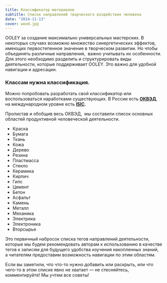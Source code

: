 ```yaml
---
title: Классификатор материалов
subtitle: Список направлений творческого воздействия человека
date: "2014-11-13"
cover: wood.jpg
---
```


OOLEY за создание максимально универсальных мастерских. В некоторых случаях возможно множество синергетических эффектов, имеющих первостепенное значение в творческом развитии. Но чтобы объединять различные направления,  важно учитывать их особенности. Для этого необходимо разделить и структурировать виды деятельности, которые поддерживает OOLEY. Это важно для удобной навигации и адресации.

### Классам нужна классификация.

Можно попробовать разработать свой классификатор или воспользоваться наработками существующих. В России есть **[ОКВЭД](http://www.okvad.ru/)**, на международном уровне есть **[ISIC](http://unstats.un.org/unsd/publication/seriesM/seriesm_4rev4e.pdf).**

Пролистав и обобщив весь ОКВЭД,  мы составили список основных областей продуктивной человеческой деятельности.

* Краска
* Бумага
* Ткань
* Кожа
* Дерево
* Резина
* Пластмасса
* Стекло
* Керамика
* Кирпич
* Гипс
* Цемент
* Бетон
* Асфальт
* Камень
* Металл
* Механика
* Электрика
* Электроника
* Вторсырье

Это первичный набросок списка тегов направлений деятельности, которые мы будем рекомендовать авторам к использованию в качестве тегов к записям для будущего удобства изучения накопленных знаний, а читателям предоставим возможность навигации по этим областям.

Если вы заметили, что что-то нужно добавить или раскрыть, или что чего-то в этом списке явно не хватает — не стесняйтесь, комментируйте! Мы учтем все советы!

